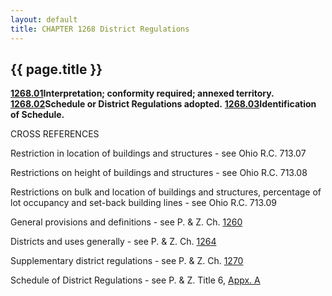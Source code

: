 ```yaml
---
layout: default 
title: CHAPTER 1268 District Regulations
---
```


{{ page.title }}
----------------

[**1268.01**](508061e6.html)**Interpretation; conformity required;
annexed territory.** [**1268.02**](508865cd.html)**Schedule or District
Regulations adopted.** [**1268.03**](508c3c3c.html)**Identification of
Schedule.**

CROSS REFERENCES

Restriction in location of buildings and structures - see Ohio R.C.
713.07

Restrictions on height of buildings and structures - see Ohio R.C.
713.08

Restrictions on bulk and location of buildings and structures,
percentage of lot occupancy and set-back building lines - see Ohio R.C.
713.09

General provisions and definitions - see P. & Z. Ch.
[1260](4c764b58.html)

Districts and uses generally - see P. & Z. Ch. [1264](4dade3b7.html)

Supplementary district regulations - see P. & Z. Ch.
[1270](5093b28d.html)

Schedule of District Regulations - see P. & Z. Title 6, [Appx.
A](55fe8697.html)
